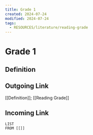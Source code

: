 ```yaml
---
title: Grade 1
created: 2024-07-24
modified: 2024-07-24
tags:
  - RESOURCES/literature/reading-grade
---
```

# Grade 1
## Definition

## Outgoing Link
[[Definition]]; [[Reading Grade]]
## Incoming Link
```dataview
LIST
FROM [[]]
```
